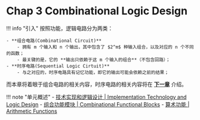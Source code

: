 # Chap 3 Combinational Logic Design

!!! info "引入"
    按照功能，逻辑电路分为两类：

    - **组合电路(Combinational Circuit)**
        - 拥有 m 个输入和 n 个输出，其中包含了 $2^m$ 种输入组合，以及对应的 n 个不同的函数；
        - 最关键的是，它的 **输出只依赖于这 m 个输入的组合**（不包含回路）；
    - **时序电路(Sequential Logic Cirtuit)**
        - 与之对应的，时序电路具有记忆功能，即它的输出可能会依赖之前的结果；

而本章将着眼于组合电路的相关内容，时序电路的相关内容将在 **[下一章](../Chap04/index.md)** 介绍。

!!! note "单元概述"
    - [技术实现和逻辑设计 | Implementation Technology and Logic Design](./Chap03_1.md)
    - [组合功能模块 | Combinational Functional Blocks](./Chap03_2.md)
    - [算术功能 | Arithmetic Functions](./Chap03_3.md)
